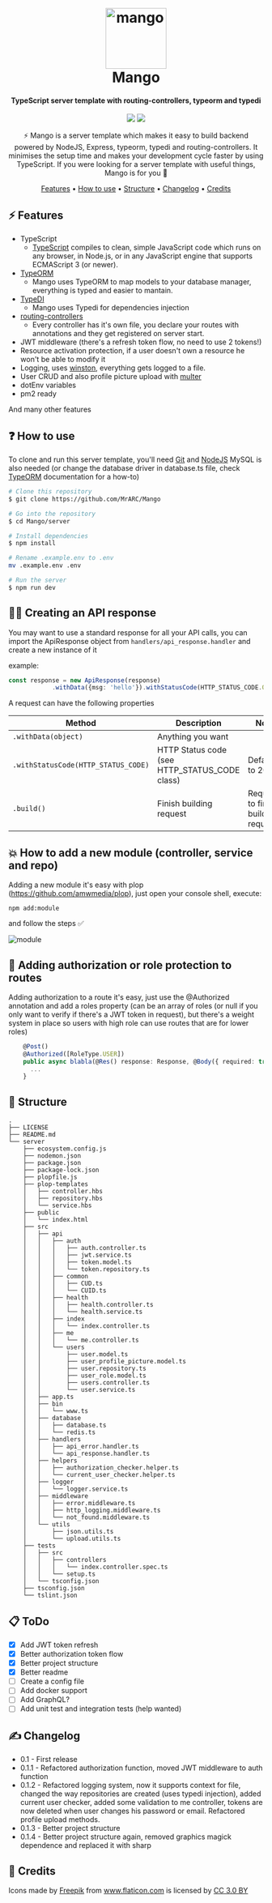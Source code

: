<h1 align="center">
  <br>
  <img src="https://user-images.githubusercontent.com/4296205/48927424-010c8100-ee93-11e8-8ef5-257ca62035c6.png" alt="mango" width="120">
  <br>
  Mango
  <h4 align="center">TypeScript server template with routing-controllers, typeorm and typedi</h4>
</h1>


<p align="center">  
<img src="https://travis-ci.com/MrARC/Mango.svg?token=dsjyRm5j3xVPphZTyCrG&branch=master">
 <a href="https://opensource.org/licenses/MIT"><img src="https://img.shields.io/badge/license-MIT-blue.svg"></a>
</p>
 
<p align="center">
⚡ Mango is a server template which makes it easy to build backend powered by NodeJS, Express, typeorm, typedi and routing-controllers. It minimises the setup time and makes your development cycle faster by using TypeScript.
  If you were looking for a server template with useful things, Mango is for you 🤗
</p>

<p align="center">
  <a href="#-features">Features</a> •
  <a href="#-how-to-use">How to use</a> •
  <a href="#-structure">Structure</a> •
  <a href="#-changelog">Changelog</a> •
  <a href="#-credits">Credits</a>
</p>

## ⚡ Features

* TypeScript
  - [TypeScript](https://www.typescriptlang.org/) compiles to clean, simple JavaScript code which runs on any browser, in Node.js, or in any JavaScript engine that supports ECMAScript 3 (or newer).
* [TypeORM](https://github.com/typeorm/typeorm)
  - Mango uses TypeORM to map models to your database manager, everything is typed and easier to mantain.
* [TypeDI](https://github.com/typestack/typedi)
  - Mango uses Typedi for dependencies injection
* [routing-controllers](https://github.com/typestack/routing-controllers/)
  - Every controller has it's own file, you declare your routes with annotations and they get registered on server start.
* JWT middleware (there's a refresh token flow, no need to use 2 tokens!)
* Resource activation protection, if a user doesn't own a resource he won't be able to modify it
* Logging, uses [winston](https://github.com/winstonjs/winston), everything gets logged to a file.
* User CRUD and also profile picture upload with [multer](https://github.com/expressjs/multer)
* dotEnv variables
* pm2 ready

And many other features
  
## ❓ How to use

To clone and run this server template, you'll need [Git](https://git-scm.com) and [NodeJS](https://nodejs.org/es/)
MySQL is also needed (or change the database driver in database.ts file, check [TypeORM](https://github.com/typeorm/typeorm) documentation for a how-to)

```bash
# Clone this repository
$ git clone https://github.com/MrARC/Mango

# Go into the repository
$ cd Mango/server

# Install dependencies
$ npm install

# Rename .example.env to .env
mv .example.env .env

# Run the server
$ npm run dev

```

## 👨‍💻 Creating an API response
You may want to use a standard response for all your API calls, you can import the ApiResponse object from ```handlers/api_response.handler``` and create a new instance of it

example:

```typescript
const response = new ApiResponse(response)
            .withData({msg: 'hello'}).withStatusCode(HTTP_STATUS_CODE.OK).build();
```
A request can have the following properties

Method | Description | Note
--- | --- | ---
`.withData(object)` | Anything you want |
`.withStatusCode(HTTP_STATUS_CODE)` | HTTP Status code (see HTTP_STATUS_CODE class) | Defaults to 200
`.build()` | Finish building request | Required to finish building request

## 💥 How to add a new module (controller, service and repo)

Adding a new module it's easy with plop (https://github.com/amwmedia/plop), just open your console shell, execute:
```
npm add:module
```
and follow the steps ✅

![module](https://user-images.githubusercontent.com/4296205/48928943-2acca480-eea1-11e8-8b60-42d30cbf4ffb.gif)

## 🔐 Adding authorization or role protection to routes

Adding authorization to a route it's easy, just use the @Authorized annotation and add a roles property (can be an array of roles (or null if you only want to verify if there's a JWT token in request), but there's a weight system in place so users with high role can use routes that are for lower roles)

```typescript
    @Post()
    @Authorized([RoleType.USER])
    public async blabla(@Res() response: Response, @Body({ required: true }) user: User): Promise<Response> {
      ...
    }
```

## 📂 Structure

```
.
├── LICENSE
├── README.md
└── server
    ├── ecosystem.config.js
    ├── nodemon.json
    ├── package.json
    ├── package-lock.json
    ├── plopfile.js
    ├── plop-templates
    │   ├── controller.hbs
    │   ├── repository.hbs
    │   └── service.hbs
    ├── public
    │   └── index.html
    ├── src
    │   ├── api
    │   │   ├── auth
    │   │   │   ├── auth.controller.ts
    │   │   │   ├── jwt.service.ts
    │   │   │   ├── token.model.ts
    │   │   │   └── token.repository.ts
    │   │   ├── common
    │   │   │   ├── CUD.ts
    │   │   │   └── CUID.ts
    │   │   ├── health
    │   │   │   ├── health.controller.ts
    │   │   │   └── health.service.ts
    │   │   ├── index
    │   │   │   └── index.controller.ts
    │   │   ├── me
    │   │   │   └── me.controller.ts
    │   │   └── users
    │   │       ├── user.model.ts
    │   │       ├── user_profile_picture.model.ts
    │   │       ├── user.repository.ts
    │   │       ├── user_role.model.ts
    │   │       ├── users.controller.ts
    │   │       └── user.service.ts
    │   ├── app.ts
    │   ├── bin
    │   │   └── www.ts
    │   ├── database
    │   │   ├── database.ts
    │   │   └── redis.ts
    │   ├── handlers
    │   │   ├── api_error.handler.ts
    │   │   └── api_response.handler.ts
    │   ├── helpers
    │   │   ├── authorization_checker.helper.ts
    │   │   └── current_user_checker.helper.ts
    │   ├── logger
    │   │   └── logger.service.ts
    │   ├── middleware
    │   │   ├── error.middleware.ts
    │   │   ├── http_logging.middleware.ts
    │   │   └── not_found.middleware.ts
    │   └── utils
    │       ├── json.utils.ts
    │       └── upload.utils.ts
    ├── tests
    │   ├── src
    │   │   ├── controllers
    │   │   │   └── index.controller.spec.ts
    │   │   └── setup.ts
    │   └── tsconfig.json
    ├── tsconfig.json
    └── tslint.json
```

## 📋 ToDo

- [x] Add JWT token refresh
- [x] Better authorization token flow
- [x] Better project structure
- [x] Better readme
- [ ] Create a config file
- [ ] Add docker support
- [ ] Add GraphQL?
- [ ] Add unit test and integration tests (help wanted)

## ✍ Changelog

- 0.1 - First release
- 0.1.1 - Refactored authorization function, moved JWT middleware to auth function
- 0.1.2 - Refactored logging system, now it supports context for file, changed the way repositories are created (uses typedi injection), added current user checker, added some validation to me controller, tokens are now deleted when user changes his password or email. Refactored profile upload methods.
- 0.1.3 - Better project structure
- 0.1.4 - Better project structure again, removed graphics magick dependence and replaced it with sharp

## 🤗 Credits

<div>Icons made by <a href="https://www.freepik.com/" title="Freepik">Freepik</a> from <a href="https://www.flaticon.com/" 			    title="Flaticon">www.flaticon.com</a> is licensed by <a href="http://creativecommons.org/licenses/by/3.0/" title="Creative Commons BY 3.0" target="_blank">CC 3.0 BY</a></div>
